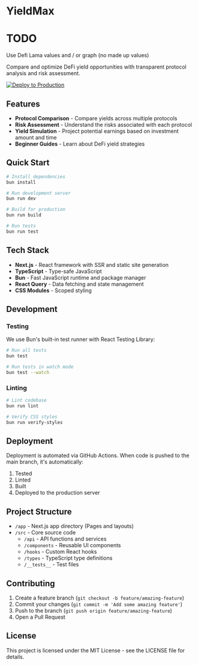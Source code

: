 # YieldMax

# TODO
Use Defi Lama values and / or graph (no made up values)

Compare and optimize DeFi yield opportunities with transparent protocol analysis and risk assessment.

[![Deploy to Production](https://github.com/yourusername/yieldmax/actions/workflows/deploy.yml/badge.svg)](https://github.com/yourusername/yieldmax/actions/workflows/deploy.yml)

## Features

- **Protocol Comparison** - Compare yields across multiple protocols
- **Risk Assessment** - Understand the risks associated with each protocol
- **Yield Simulation** - Project potential earnings based on investment amount and time
- **Beginner Guides** - Learn about DeFi yield strategies

## Quick Start

```bash
# Install dependencies
bun install

# Run development server
bun run dev

# Build for production
bun run build

# Run tests
bun run test
```

## Tech Stack

- **Next.js** - React framework with SSR and static site generation
- **TypeScript** - Type-safe JavaScript
- **Bun** - Fast JavaScript runtime and package manager
- **React Query** - Data fetching and state management
- **CSS Modules** - Scoped styling

## Development

### Testing

We use Bun's built-in test runner with React Testing Library:

```bash
# Run all tests
bun test

# Run tests in watch mode
bun test --watch
```

### Linting

```bash
# Lint codebase
bun run lint

# Verify CSS styles
bun run verify-styles
```

## Deployment

Deployment is automated via GitHub Actions. When code is pushed to the main branch, it's automatically:

1. Tested
2. Linted
3. Built
4. Deployed to the production server

## Project Structure

- `/app` - Next.js app directory (Pages and layouts)
- `/src` - Core source code
  - `/api` - API functions and services
  - `/components` - Reusable UI components
  - `/hooks` - Custom React hooks
  - `/types` - TypeScript type definitions
  - `/__tests__` - Test files

## Contributing

1. Create a feature branch (`git checkout -b feature/amazing-feature`)
2. Commit your changes (`git commit -m 'Add some amazing feature'`)
3. Push to the branch (`git push origin feature/amazing-feature`)
4. Open a Pull Request

## License

This project is licensed under the MIT License - see the LICENSE file for details.
